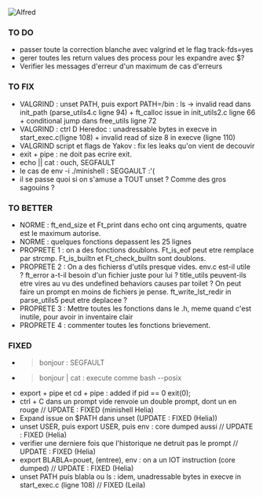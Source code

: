 ![Alfred](https://github.com/leitn/MiniAlfred_shared/assets/104629160/337ddfbe-ab55-425b-bc64-a138bc66ea9d)


### TO DO
* passer toute la correction blanche avec valgrind et le flag track-fds=yes
* gerer toutes les return values des process pour les expandre avec $?
* Verifier les messages d'erreur d'un maximum de cas d'erreurs

### TO FIX
* VALGRIND : unset PATH, puis export PATH=/bin : ls -> invalid read dans init_path (parse_utils4.c ligne 94) + ft_calloc issue in init_utils2.c ligne 66 + conditional jump dans free_utils ligne 72
* VALGRIND : ctrl D Heredoc : unadressable bytes in execve in start_exec.c(ligne 108) + invalid read of size 8 in execve (ligne 110)
* VALGRIND script et flags de Yakov : fix les leaks qu'on vient de decouvir
* exit + pipe : ne doit pas ecrire exit.
* echo || cat : ouch, SEGFAULT
* le cas de env -i ./minishell : SEGGAULT :'(
* il se passe quoi si on s'amuse a TOUT unset ? Comme des gros sagouins ?


### TO BETTER
* NORME : ft_end_size et Ft_print dans echo ont cinq arguments, quatre est le maximum autorise.
* NORME : quelques fonctions depassent les 25 lignes
* PROPRETE 1 : on a des fonctions doublons. Ft_is_eof peut etre remplace par strcmp. Ft_is_builtn et Ft_check_builtn sont doublons.
* PROPRETE 2 : On a des fichierss d'utils presque vides. env.c est-il utile ? ft_error a-t-il besoin d'un fichier juste pour lui ? title_utils peuvent-ils etre vires au vu des undefined behaviors causes par toilet ? On peut faire un prompt en moins de fichiers je pense. ft_write_lst_redir in parse_utils5 peut etre deplacee ?
* PROPRETE 3 : Mettre toutes les fonctions dans le .h, meme quand c'est inutile, pour avoir in inventaire clair
* PROPRETE 4 : commenter toutes les fonctions brievement.

### FIXED

* > bonjour : SEGFAULT
* > bonjour | cat : execute comme bash --posix
* export + pipe et cd + pipe : added if pid == 0 exit(0);
* ctrl + C dans un prompt vide renvoie un double prompt, dont un en rouge // UPDATE : FIXED (minishell Helia)
* Expand issue on $PATH dans unset (UPDATE : FIXED (Helia))
* unset USER, puis export USER, puis env : core dumped aussi // UPDATE : FIXED (Helia)
* verifier une derniere fois que l'historique ne detruit pas le prompt // UPDATE : FIXED (Helia)
* export BLABLA=pouet, (entree), env : on a un IOT instruction (core dumped) // UPDATE : FIXED (Helia)
* unset PATH puis blabla ou ls : idem, unadressable bytes in execve in start_exec.c (ligne 108) // FIXED (Leila)
